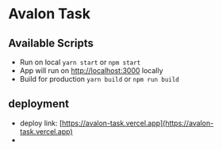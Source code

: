 # Avalon Task

## Available Scripts

- Run on local `yarn start` or `npm start`
- App will run on [http://localhost:3000](http://localhost:3000) locally
- Build for production `yarn build` or `npm run build`

## deployment

- deploy link: [https://avalon-task.vercel.app](https://avalon-task.vercel.app)
- 
